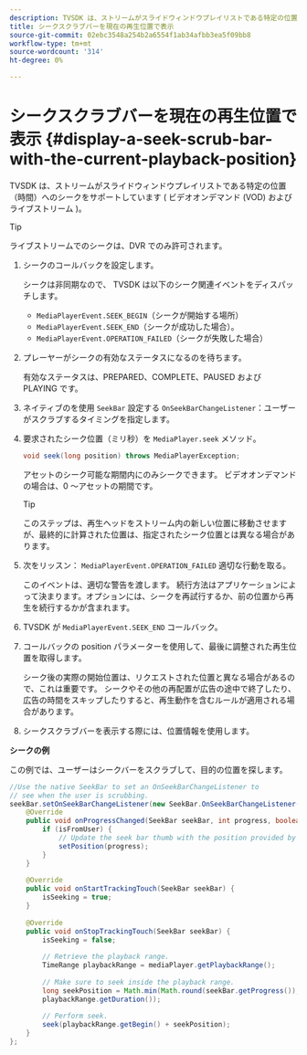 ```yaml
---
description: TVSDK は、ストリームがスライドウィンドウプレイリストである特定の位置（時間）へのシークをサポートしています ( ビデオオンデマンド (VOD) およびライブストリーム )。
title: シークスクラブバーを現在の再生位置で表示
source-git-commit: 02ebc3548a254b2a6554f1ab34afbb3ea5f09bb8
workflow-type: tm+mt
source-wordcount: '314'
ht-degree: 0%

---
```


# シークスクラブバーを現在の再生位置で表示 {#display-a-seek-scrub-bar-with-the-current-playback-position}

TVSDK は、ストリームがスライドウィンドウプレイリストである特定の位置（時間）へのシークをサポートしています ( ビデオオンデマンド (VOD) およびライブストリーム )。

>[!TIP]
>
>ライブストリームでのシークは、DVR でのみ許可されます。

1. シークのコールバックを設定します。

   シークは非同期なので、 TVSDK は以下のシーク関連イベントをディスパッチします。

   * `MediaPlayerEvent.SEEK_BEGIN`（シークが開始する場所）
   * `MediaPlayerEvent.SEEK_END`（シークが成功した場合）。
   * `MediaPlayerEvent.OPERATION_FAILED`（シークが失敗した場合）

1. プレーヤーがシークの有効なステータスになるのを待ちます。

   有効なステータスは、PREPARED、COMPLETE、PAUSED および PLAYING です。
1. ネイティブのを使用 `SeekBar` 設定する `OnSeekBarChangeListener`：ユーザーがスクラブするタイミングを指定します。
1. 要求されたシーク位置（ミリ秒）を `MediaPlayer.seek` メソッド。

   ```java
   void seek(long position) throws MediaPlayerException;
   ```

   アセットのシーク可能な期間内にのみシークできます。 ビデオオンデマンドの場合は、0 ～アセットの期間です。

   >[!TIP]
   >
   >このステップは、再生ヘッドをストリーム内の新しい位置に移動させますが、最終的に計算された位置は、指定されたシーク位置とは異なる場合があります。

1. 次をリッスン： `MediaPlayerEvent.OPERATION_FAILED` 適切な行動を取る。

   このイベントは、適切な警告を渡します。 続行方法はアプリケーションによって決まります。オプションには、シークを再試行するか、前の位置から再生を続行するかが含まれます。

1. TVSDK が `MediaPlayerEvent.SEEK_END` コールバック。
1. コールバックの position パラメーターを使用して、最後に調整された再生位置を取得します。

   シーク後の実際の開始位置は、リクエストされた位置と異なる場合があるので、これは重要です。 シークやその他の再配置が広告の途中で終了したり、広告の時間をスキップしたりすると、再生動作を含むルールが適用される場合があります。

1. シークスクラブバーを表示する際には、位置情報を使用します。

<!--<a id="example_EEB73818260C43C8B5AE12BA68548AB7"></a>-->

**シークの例**

この例では、ユーザーはシークバーをスクラブして、目的の位置を探します。

```java
//Use the native SeekBar to set an OnSeekBarChangeListener to 
// see when the user is scrubbing. 
seekBar.setOnSeekBarChangeListener(new SeekBar.OnSeekBarChangeListener() { 
    @Override 
    public void onProgressChanged(SeekBar seekBar, int progress, boolean isFromUser) { 
        if (isFromUser) { 
            // Update the seek bar thumb with the position provided by the user. 
            setPosition(progress); 
        } 
    } 
 
    @Override 
    public void onStartTrackingTouch(SeekBar seekBar) { 
        isSeeking = true; 
    } 
 
    @Override 
    public void onStopTrackingTouch(SeekBar seekBar) { 
        isSeeking = false; 
 
        // Retrieve the playback range. 
        TimeRange playbackRange = mediaPlayer.getPlaybackRange(); 
 
        // Make sure to seek inside the playback range. 
        long seekPosition = Math.min(Math.round(seekBar.getProgress()), 
        playbackRange.getDuration()); 
     
        // Perform seek. 
        seek(playbackRange.getBegin() + seekPosition); 
    } 
}; 
```
